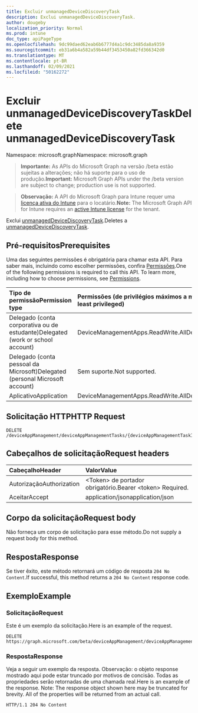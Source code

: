 ```yaml
---
title: Excluir unmanagedDeviceDiscoveryTask
description: Exclui unmanagedDeviceDiscoveryTask.
author: dougeby
localization_priority: Normal
ms.prod: intune
doc_type: apiPageType
ms.openlocfilehash: 9dc99daed62eab6b6777d4a1c9dc3485da8a9359
ms.sourcegitcommit: eb31a6b4a582a59b44df3453450a82fd366342d0
ms.translationtype: MT
ms.contentlocale: pt-BR
ms.lasthandoff: 02/09/2021
ms.locfileid: "50162272"
---
```

# <a name="delete-unmanageddevicediscoverytask"></a><span data-ttu-id="95bc5-103">Excluir unmanagedDeviceDiscoveryTask</span><span class="sxs-lookup"><span data-stu-id="95bc5-103">Delete unmanagedDeviceDiscoveryTask</span></span>

<span data-ttu-id="95bc5-104">Namespace: microsoft.graph</span><span class="sxs-lookup"><span data-stu-id="95bc5-104">Namespace: microsoft.graph</span></span>

> <span data-ttu-id="95bc5-105">**Importante:** As APIs do Microsoft Graph na versão /beta estão sujeitas a alterações; não há suporte para o uso de produção.</span><span class="sxs-lookup"><span data-stu-id="95bc5-105">**Important:** Microsoft Graph APIs under the /beta version are subject to change; production use is not supported.</span></span>

> <span data-ttu-id="95bc5-106">**Observação:** A API do Microsoft Graph para Intune requer uma [licença ativa do Intune](https://go.microsoft.com/fwlink/?linkid=839381) para o locatário.</span><span class="sxs-lookup"><span data-stu-id="95bc5-106">**Note:** The Microsoft Graph API for Intune requires an [active Intune license](https://go.microsoft.com/fwlink/?linkid=839381) for the tenant.</span></span>

<span data-ttu-id="95bc5-107">Exclui [unmanagedDeviceDiscoveryTask](../resources/intune-partnerintegration-unmanageddevicediscoverytask.md).</span><span class="sxs-lookup"><span data-stu-id="95bc5-107">Deletes a [unmanagedDeviceDiscoveryTask](../resources/intune-partnerintegration-unmanageddevicediscoverytask.md).</span></span>

## <a name="prerequisites"></a><span data-ttu-id="95bc5-108">Pré-requisitos</span><span class="sxs-lookup"><span data-stu-id="95bc5-108">Prerequisites</span></span>
<span data-ttu-id="95bc5-p101">Uma das seguintes permissões é obrigatória para chamar esta API. Para saber mais, incluindo como escolher permissões, confira [Permissões](/graph/permissions-reference).</span><span class="sxs-lookup"><span data-stu-id="95bc5-p101">One of the following permissions is required to call this API. To learn more, including how to choose permissions, see [Permissions](/graph/permissions-reference).</span></span>

|<span data-ttu-id="95bc5-111">Tipo de permissão</span><span class="sxs-lookup"><span data-stu-id="95bc5-111">Permission type</span></span>|<span data-ttu-id="95bc5-112">Permissões (de privilégios máximos a mínimos)</span><span class="sxs-lookup"><span data-stu-id="95bc5-112">Permissions (from most to least privileged)</span></span>|
|:---|:---|
|<span data-ttu-id="95bc5-113">Delegado (conta corporativa ou de estudante)</span><span class="sxs-lookup"><span data-stu-id="95bc5-113">Delegated (work or school account)</span></span>|<span data-ttu-id="95bc5-114">DeviceManagementApps.ReadWrite.All</span><span class="sxs-lookup"><span data-stu-id="95bc5-114">DeviceManagementApps.ReadWrite.All</span></span>|
|<span data-ttu-id="95bc5-115">Delegado (conta pessoal da Microsoft)</span><span class="sxs-lookup"><span data-stu-id="95bc5-115">Delegated (personal Microsoft account)</span></span>|<span data-ttu-id="95bc5-116">Sem suporte.</span><span class="sxs-lookup"><span data-stu-id="95bc5-116">Not supported.</span></span>|
|<span data-ttu-id="95bc5-117">Aplicativo</span><span class="sxs-lookup"><span data-stu-id="95bc5-117">Application</span></span>|<span data-ttu-id="95bc5-118">DeviceManagementApps.ReadWrite.All</span><span class="sxs-lookup"><span data-stu-id="95bc5-118">DeviceManagementApps.ReadWrite.All</span></span>|

## <a name="http-request"></a><span data-ttu-id="95bc5-119">Solicitação HTTP</span><span class="sxs-lookup"><span data-stu-id="95bc5-119">HTTP Request</span></span>
<!-- {
  "blockType": "ignored"
}
-->
``` http
DELETE /deviceAppManagement/deviceAppManagementTasks/{deviceAppManagementTaskId}
```

## <a name="request-headers"></a><span data-ttu-id="95bc5-120">Cabeçalhos de solicitação</span><span class="sxs-lookup"><span data-stu-id="95bc5-120">Request headers</span></span>
|<span data-ttu-id="95bc5-121">Cabeçalho</span><span class="sxs-lookup"><span data-stu-id="95bc5-121">Header</span></span>|<span data-ttu-id="95bc5-122">Valor</span><span class="sxs-lookup"><span data-stu-id="95bc5-122">Value</span></span>|
|:---|:---|
|<span data-ttu-id="95bc5-123">Autorização</span><span class="sxs-lookup"><span data-stu-id="95bc5-123">Authorization</span></span>|<span data-ttu-id="95bc5-124">&lt;Token&gt; de portador obrigatório.</span><span class="sxs-lookup"><span data-stu-id="95bc5-124">Bearer &lt;token&gt; Required.</span></span>|
|<span data-ttu-id="95bc5-125">Aceitar</span><span class="sxs-lookup"><span data-stu-id="95bc5-125">Accept</span></span>|<span data-ttu-id="95bc5-126">application/json</span><span class="sxs-lookup"><span data-stu-id="95bc5-126">application/json</span></span>|

## <a name="request-body"></a><span data-ttu-id="95bc5-127">Corpo da solicitação</span><span class="sxs-lookup"><span data-stu-id="95bc5-127">Request body</span></span>
<span data-ttu-id="95bc5-128">Não forneça um corpo de solicitação para esse método.</span><span class="sxs-lookup"><span data-stu-id="95bc5-128">Do not supply a request body for this method.</span></span>

## <a name="response"></a><span data-ttu-id="95bc5-129">Resposta</span><span class="sxs-lookup"><span data-stu-id="95bc5-129">Response</span></span>
<span data-ttu-id="95bc5-130">Se tiver êxito, este método retornará um código de resposta `204 No Content`.</span><span class="sxs-lookup"><span data-stu-id="95bc5-130">If successful, this method returns a `204 No Content` response code.</span></span>

## <a name="example"></a><span data-ttu-id="95bc5-131">Exemplo</span><span class="sxs-lookup"><span data-stu-id="95bc5-131">Example</span></span>

### <a name="request"></a><span data-ttu-id="95bc5-132">Solicitação</span><span class="sxs-lookup"><span data-stu-id="95bc5-132">Request</span></span>
<span data-ttu-id="95bc5-133">Este é um exemplo da solicitação.</span><span class="sxs-lookup"><span data-stu-id="95bc5-133">Here is an example of the request.</span></span>
``` http
DELETE https://graph.microsoft.com/beta/deviceAppManagement/deviceAppManagementTasks/{deviceAppManagementTaskId}
```

### <a name="response"></a><span data-ttu-id="95bc5-134">Resposta</span><span class="sxs-lookup"><span data-stu-id="95bc5-134">Response</span></span>
<span data-ttu-id="95bc5-p102">Veja a seguir um exemplo da resposta. Observação: o objeto response mostrado aqui pode estar truncado por motivos de concisão. Todas as propriedades serão retornadas de uma chamada real.</span><span class="sxs-lookup"><span data-stu-id="95bc5-p102">Here is an example of the response. Note: The response object shown here may be truncated for brevity. All of the properties will be returned from an actual call.</span></span>
``` http
HTTP/1.1 204 No Content
```





